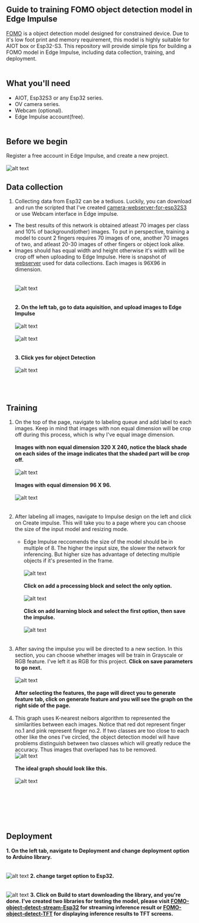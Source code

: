 ## Guide to training FOMO object detection model in Edge Impulse
  [FOMO](https://docs.edgeimpulse.com/docs/edge-impulse-studio/learning-blocks/object-detection/fomo-object-detection-for-constrained-devices) is a object detection model designed for constrained device. Due to it's low foot print and memory requirement, this model is highly suitable for AIOT box or Esp32-S3. This repository will provide simple tips for building a FOMO model in Edge Impulse, including data collection, training, and deployment.   
<br/>
## What you'll need
 - AIOT, Esp32S3 or any Esp32 series.
 - OV camera series.
 - Webcam (optional).
 - Edge Impulse account(free).
<br/> <br/>
## Before we begin
  Register a free account in Edge Impulse, and create a new project. 
  <br/> <br/>
  ![alt text](/Images_for_readme/create_new_project.PNG)
<br/>
## Data collection
  1. Collecting data from Esp32 can be a tediuos. Luckily, you can download and run the scripted that I've created [camera-webserver-for-esp32S3](https://github.com/San279/camera-webserver-for-esp32S3) or use Webcam interface in Edge impulse.
     <br/>
  - The best results of this network is obtained atleast 70 images per class and 10% of background(other) images. To put in perspective, training a model to count 2 fingers requires 70 images of one, another 70 images of two, and atleast 20-30 images of other fingers or object look alike.
    <br/>
  - Images should has equal width and height otherwise it's width will be crop off when uploading to Edge Impulse. Here is snapshot of [webserver](https://github.com/San279/camera-webserver-for-esp32S3) used for data collections. Each images is 96X96 in dimension. 
<br/> <br/>   
  ![alt text](/Images_for_readme/webserver.PNG)
<br/> <br/> <br/>
 <strong>2. On the left tab, go to data aquisition, and upload images to Edge Impulse</strong>
 <br/> <br/> 
 ![alt text](/Images_for_readme/add_data.PNG)
  <br/> <br/>
![alt text](/Images_for_readme/upload_data.PNG)
  <br/> <br/> <br/> 
 <strong>3. Click yes for object Detection </strong>
  <br/> <br/> 
![alt text](/Images_for_readme/object_detection_tab..PNG)
  <br/> <br/>  <br/> <br/> 
## Training
  1. On the top of the page, navigate to labeling queue and add label to each images. Keep in mind that images with non equal dimension will be crop off during this process, which is why I've equal image dimension.
     <br/> <br/>
<strong> Images with non equal dimension 320 X 240, notice the black shade on each sides of the image indicates that the shaded part will be crop off.</strong>
 <br/> <br/>
   ![alt text](/Images_for_readme/label_320.PNG)
    <br/> <br/>
   <strong> Images with equal dimension 96 X 96. </strong>
  <br/> <br/>
   ![alt text](/Images_for_readme/label_96.PNG)
<br/> <br/> <br/>
 2. After labeling all images, navigate to Impulse design on the left and click on Create impulse. This will take you to a page where you can choose the size of the input model and resizing mode.
    <br/><br/>
    - Edge Impulse reccomends the size of the model should be in multiple of 8. The higher the input size, the slower the network for inferencing. But higher size has advantage of detecting multiple objects if it's presented in the frame.
 <br/> <br/>
 ![alt text](/Images_for_readme/input_size.PNG)
<br/> <br/>
 <strong> Click on add a processing block and select the only option. </strong> <br/> <br/>
 ![alt text](/Images_for_readme/add_processing.PNG)
<br/><br/>
 <strong> Click on add learning block and select the first option, then save the impulse. </strong>
 <br/> <br/>
 ![alt text](/Images_for_readme/learning_block.PNG)
<br/><br/> <br/>
4. After saving the impulse you will be directed to a new section. In this section, you can choose whether images will be train in Grayscale or RGB feature. I've left it as RGB for this project. <strong> Click on save parameters to go next. </strong>
<br/>  <br/>
 ![alt text](/Images_for_readme/rgb.PNG)
<br/> <br/>
<strong> After selecting the features, the page will direct you to generate feature tab, click on generate feature and you will see the graph on the right side of the page. </strong>
<br/> <br/>
5. This graph uses K-nearest neibors algorithm to represented the similarities between each images. Notice that red dot represent finger no.1 and pink represent finger no.2. If two classes are too close to each other like the ones I've circled, the object detection model will have problems distinguish between two classes which will greatly reduce the accuracy. Thus images that overlaped has to be removed. <br/>
 ![alt text](/Images_for_readme/feature_unedit.PNG)
<br/> <br/>
<strong> The ideal graph should look like this. </strong>
 <br/> <br/>
 ![alt text](/Images_for_readme/feature_edited.PNG)
<br/><br/> <br/>

<br/><br/> <br/>
## Deployment
  <strong> 1. On the left tab, navigate to Deployment and change deployment option to Arduino library. </strong>
    <br/> <br/><br/>
   ![alt text](/Images_for_readme/deployment1.PNG)
  <strong> 2. change target option to Esp32. </strong>
   <br/> <br/><br/>
   ![alt text](/Images_for_readme/deployment2.PNG)
  <strong> 3. Click on Build to start downloading the library, and you're done. I've created two libraries for testing the model, please visit [FOMO-object-detect-stream-Esp32](https://github.com/San279/FOMO-object-detect-stream-Esp32) for streaming inference result or [FOMO-object-detect-TFT](https://github.com/San279/FOMO-object-detect-stream-Esp32) for displaying inference results to TFT screens. 
